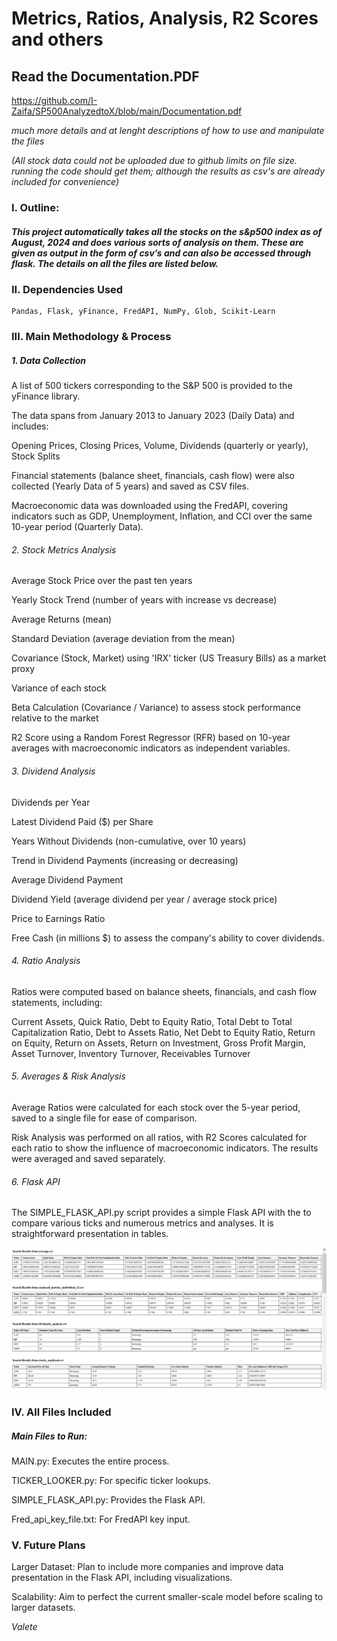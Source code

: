 # Metrics, Ratios, Analysis, R2 Scores and others
## Read the Documentation.PDF
https://github.com/I-Zaifa/SP500AnalyzedtoX/blob/main/Documentation.pdf

_much more details and at lenght descriptions of how to use and manipulate the files_

_(All stock data could not be uploaded due to github limits on file size. running the code should get them; although the results as csv's are already included for convenience)_

### I. Outline:
##### This project automatically takes all the stocks on the s&p500 index as of August, 2024 and does various sorts of analysis on them. These are given as output in the form of csv’s and can also be accessed through flask. The details on all the files are listed below.
##### 

### II. Dependencies Used

    Pandas, Flask, yFinance, FredAPI, NumPy, Glob, Scikit-Learn

### III. Main Methodology & Process

##### 1. Data Collection

A list of 500 tickers corresponding to the S&P 500 is provided to the yFinance library.

The data spans from January 2013 to January 2023 (Daily Data) and includes:

Opening Prices, Closing Prices, Volume, Dividends (quarterly or yearly), Stock Splits

Financial statements (balance sheet, financials, cash flow) were also collected (Yearly Data of 5 years) and saved as CSV files.

Macroeconomic data was downloaded using the FredAPI, covering indicators such as GDP, Unemployment, Inflation, and CCI over the same 10-year period (Quarterly Data).

###### 2. Stock Metrics Analysis

Average Stock Price over the past ten years

Yearly Stock Trend (number of years with increase vs decrease)

Average Returns (mean)

Standard Deviation (average deviation from the mean)

Covariance (Stock, Market) using 'IRX' ticker (US Treasury Bills) as a market proxy

Variance of each stock

Beta Calculation (Covariance / Variance) to assess stock performance relative to the market

R2 Score using a Random Forest Regressor (RFR) based on 10-year averages with macroeconomic indicators as independent variables.


###### 3. Dividend Analysis

Dividends per Year

Latest Dividend Paid ($) per Share

Years Without Dividends (non-cumulative, over 10 years)

Trend in Dividend Payments (increasing or decreasing)

Average Dividend Payment

Dividend Yield (average dividend per year / average stock price)

Price to Earnings Ratio

Free Cash (in millions $) to assess the company's ability to cover dividends.

###### 4. Ratio Analysis

Ratios were computed based on balance sheets, financials, and cash flow statements, including:

Current Assets, Quick Ratio, Debt to Equity Ratio, Total Debt to Total Capitalization Ratio, Debt to Assets Ratio, Net Debt to Equity Ratio, Return on Equity, Return on Assets, Return on Investment, Gross Profit Margin, Asset Turnover, Inventory Turnover, Receivables Turnover

###### 5. Averages & Risk Analysis

Average Ratios were calculated for each stock over the 5-year period, saved to a single file for ease of comparison.

Risk Analysis was performed on all ratios, with R2 Scores calculated for each ratio to show the influence of macroeconomic indicators. The results were averaged and saved separately.

###### 6. Flask API

The SIMPLE_FLASK_API.py script provides a simple Flask API with the to compare various ticks and numerous metrics and analyses. It is straightforward presentation in tables.

![Flask2](https://github.com/I-Zaifa/SP500AnalyzedtoX/blob/main/Flask2.jpg)    

### IV. All Files Included
##### Main Files to Run:

MAIN.py: Executes the entire process.

TICKER_LOOKER.py: For specific ticker lookups.

SIMPLE_FLASK_API.py: Provides the Flask API.

Fred_api_key_file.txt: For FredAPI key input.

### V. Future Plans

Larger Dataset: Plan to include more companies and improve data presentation in the Flask API, including visualizations.

Scalability: Aim to perfect the current smaller-scale model before scaling to larger datasets.

_Valete_
